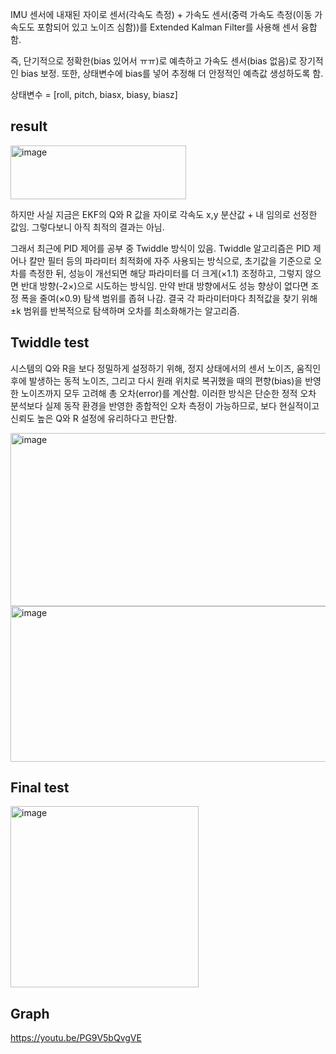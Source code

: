 
IMU 센서에 내재된 자이로 센서(각속도 측정) + 가속도 센서(중력 가속도 측정(이동 가속도도 포함되어 있고 노이즈 심함))를 
Extended Kalman Filter를 사용해 센서 융합함.

즉, 단기적으로 정확한(bias 있어서 ㅠㅠ)로 예측하고 가속도 센서(bias 없음)로 장기적인 bias 보정.
또한, 상태변수에 bias를 넣어 추정해 더 안정적인 예측값 생성하도록 함.


상태변수 = [roll, pitch, biasx, biasy, biasz]


## result

<img width="281" height="86" alt="image" src="https://github.com/user-attachments/assets/bcb20b75-300e-4bad-ab98-033aae97d64b" />

하지만 사실 지금은 EKF의 Q와 R 값을 자이로 각속도 x,y 분산값 + 내 임의로 선정한 값임.
그렇다보니 아직 최적의 결과는 아님.

그래서 최근에 PID 제어를 공부 중 Twiddle 방식이 있음.
Twiddle 알고리즘은 PID 제어나 칼만 필터 등의 파라미터 최적화에 자주 사용되는 방식으로, 초기값을 기준으로 오차를 측정한 뒤, 성능이 개선되면 해당 파라미터를 더 크게(×1.1) 조정하고, 그렇지 않으면 반대 방향(-2×)으로 시도하는 방식임. 
만약 반대 방향에서도 성능 향상이 없다면 조정 폭을 줄여(×0.9) 탐색 범위를 좁혀 나감.
결국 각 파라미터마다 최적값을 찾기 위해 ±k 범위를 반복적으로 탐색하며 오차를 최소화해가는 알고리즘.


## Twiddle test

시스템의 Q와 R을 보다 정밀하게 설정하기 위해, 정지 상태에서의 센서 노이즈, 움직인 후에 발생하는 동적 노이즈, 그리고 다시 원래 위치로 복귀했을 때의 편향(bias)을 반영한 노이즈까지 모두 고려해 총 오차(error)를 계산함.
이러한 방식은 단순한 정적 오차 분석보다 실제 동작 환경을 반영한 종합적인 오차 측정이 가능하므로, 보다 현실적이고 신뢰도 높은 Q와 R 설정에 유리하다고 판단함.

<img width="605" height="277" alt="image" src="https://github.com/user-attachments/assets/f5ac0517-e38d-415e-9ba6-ceb837ede1b7" />

<img width="581" height="249" alt="image" src="https://github.com/user-attachments/assets/290372ec-1f88-4e8e-b6fe-da02e7c51af3" />


## Final test

<img width="301" height="290" alt="image" src="https://github.com/user-attachments/assets/1e023041-f3ed-4c0f-988b-a762bb11f9b8" />


## Graph

https://youtu.be/PG9V5bQvgVE

